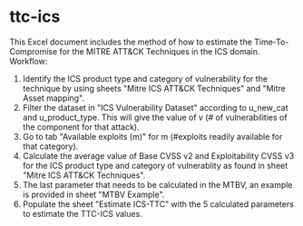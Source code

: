 # ttc-ics

This Excel document includes the method of how to estimate the Time-To-Compromise for the MITRE ATT&CK Techniques in the ICS domain. 
Workflow:
1. Identify the ICS product type and category of vulnerability for the technique by using sheets "Mitre ICS ATT&CK Techniques" and "Mitre Asset mapping".
2. Filter the dataset in "ICS Vulnerability Dataset" according to u_new_cat and u_product_type. This will give the value of v (# of vulnerabilities of the component for that attack).
3. Go to tab "Available exploits (m)" for m (#exploits readily available for that category).
4. Calculate the average value of Base CVSS v2 and Exploitability CVSS v3 for the ICS product type and category of vulnerablity as found in sheet  "Mitre ICS ATT&CK Techniques".
5. The last parameter that needs to be calculated in the MTBV, an example is provided in sheet "MTBV Example".
6. Populate the sheet "Estimate ICS-TTC" with the 5 calculated parameters to estimate the TTC-ICS values.
